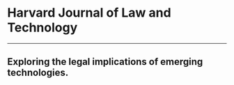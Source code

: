 # Harvard Journal of Law and Technology
---
## Exploring the legal implications of emerging technologies.